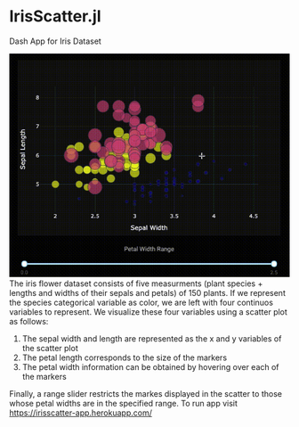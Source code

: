 # IrisScatter.jl
Dash App for Iris Dataset

![Demo](IrisScatter.gif)
The iris flower dataset consists of five measurments (plant species + lengths and widths of their sepals and petals) of 150 plants. If we represent the species categorical variable as color, we are left with four continuos variables to represent. We visualize these four variables using a scatter plot as follows:

1. The sepal width and length are represented as the x and y variables of the scatter plot
2. The petal length corresponds to the size of the markers
3. The petal width information can be obtained by hovering over each of the markers

Finally, a range slider restricts the markes displayed in the scatter to those whose petal widths are in the specified range.
To run app visit https://irisscatter-app.herokuapp.com/
